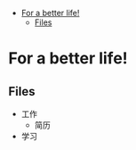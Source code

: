 - [For a better life!](#for-a-better-life)
    - [Files](#files)

# For a better life!

## Files

- 工作
    - 简历
- 学习